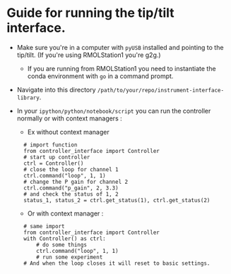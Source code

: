 # Guide for running the tip/tilt interface.

* Make sure you're in a computer with `pyUSB` installed and pointing to the
  tip/tilt. (If you're using RMOLStation1 you're g2g.)
  * If you are running from RMOLStation1 you need to instantiate the conda 
    environment with `go` in a command prompt. 
* Navigate into this directory `/path/to/your/repo/instrument-interface-library`.

* In your `ipython/python/notebook/script` you can run the controller normally
  or with context managers :
  * Ex without context manager 
  ```
    # import function
    from controller_interface import Controller
    # start up controller
    ctrl = Controller()
    # close the loop for channel 1
    ctrl.command("loop", 1, 1)
    # change the P gain for channel 2
    ctrl.command("p_gain", 2, 3.3)
    # and check the status of 1, 2
    status_1, status_2 = ctrl.get_status(1), ctrl.get_status(2)
  ```
  
  * Or with context manager :
  ```
    # same import
    from controller_interface import Controller
    with Controller() as ctrl:
        # do some things
        ctrl.command("loop", 1, 1)
        # run some experiment
    # And when the loop closes it will reset to basic settings.
  ```


